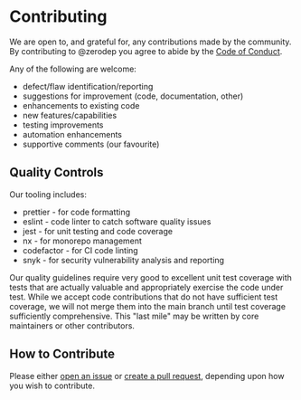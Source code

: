 # Contributing

We are open to, and grateful for, any contributions made by the community. By contributing to @zerodep you agree to abide by the [Code of Conduct](./CODE_OF_CONDUCT).

Any of the following are welcome:

- defect/flaw identification/reporting
- suggestions for improvement (code, documentation, other)
- enhancements to existing code
- new features/capabilities
- testing improvements
- automation enhancements
- supportive comments (our favourite)

## Quality Controls

Our tooling includes:

- prettier - for code formatting
- eslint - code linter to catch software quality issues
- jest - for unit testing and code coverage
- nx - for monorepo management
- codefactor - for CI code linting
- snyk - for security vulnerability analysis and reporting

Our quality guidelines require very good to excellent unit test coverage with tests that are actually valuable and appropriately exercise the code under test. While we accept code contributions that do not have sufficient test coverage, we will not merge them into the main branch until test coverage sufficiently comprehensive. This "last mile" may be written by core maintainers or other contributors.

## How to Contribute

Please either [open an issue](https://github.com/cdepage/zerodep/issues) or [create a pull request](https://github.com/cdepage/zerodep/pulls), depending upon how you wish to contribute. 
